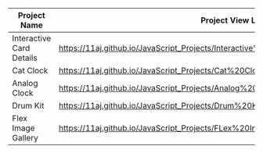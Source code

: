 | Project Name          | Project View Link |
| ----------------------| ------------------|
| Interactive Card Details | https://11aj.github.io/JavaScript_Projects/Interactive%20Card%20Details%20Form/index.html|
| Cat Clock          |  https://11aj.github.io/JavaScript_Projects/Cat%20Clock/Cat%20Clock.html                       |
| Analog Clock       |  https://11aj.github.io/JavaScript_Projects/Analog%20Clock/index.html                          |
| Drum Kit           |  https://11aj.github.io/JavaScript_Projects/Drum%20Kit/index.html                              |
| Flex Image Gallery |  https://11aj.github.io/JavaScript_Projects/FLex%20Image%20Gallery/index.html                  |  
